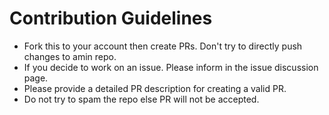# Contribution Guidelines

* Fork this to your account then create PRs. Don't try to directly push changes to amin repo.
* If you decide to work on an issue. Please inform in the issue discussion page.
* Please provide a detailed PR description for creating a valid PR.
* Do not try to  spam the repo else PR will not be accepted.
